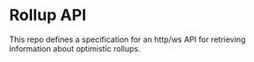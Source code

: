 # Rollup API

This repo defines a specification for an http/ws API for retrieving information about optimistic rollups.
